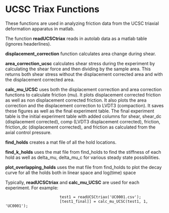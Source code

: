 # UCSC Triax Functions

These functions are used in analyzing friction data from the UCSC triaxial deformation apparatus in matlab.  

The function **readUCSCtriax** reads in autolab data as a matlab table (ignores headerlines). 

**displacement_correction** function calculates area change during shear.  

**area_correction_ucsc** calculates shear stress during the experiment by calculating the shear force and then dividing by the sample area. This returns both shear stress without the displacement corrected area and with the displacement corrected area.

**calc_mu_UCSC** uses both the displacement correction and area correction functions to calculate friction (mu). It plots displacement corrected friction as well as non displacement corrected friction. It also plots the area correction and the displacement correction to LVDT3 (compaction). It saves these figures as well as the final experiment table.  The final experiment table is the initial experiment table with added columns for shear, shear_dc (displacement corrected), comp (LVDT3 displacement corrected), friction, friction_dc (displacement corrected), and friction as calculated from the axial control pressure.

**find_holds** creates a mat file of all the hold locations.

**find_k_holds** uses the mat file from find_holds to find the stiffness of each hold as well as delta_mu, delta_mu_c for various steady state possibilities.

**plot_overlapping_holds** uses the mat file from find_holds to plot the decay curve for all the holds both in linear space and log(time) space

Typically, **readUCSCtriax** and **calc_mu_UCSC** are used for each experiment. For example: 

                            test1 = readUCSCtriax('UC0001.csv');  
                            [test1_final]] = calc_mu_UCSC(test1, 1, 'UC0001');
